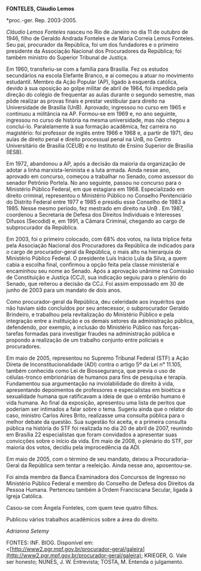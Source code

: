 **FONTELES, Cláudio Lemos**

\*proc.-ger. Rep. 2003-2005.

*Cláudio Lemos Fonteles* nasceu no Rio de Janeiro no dia 11 de outubro de
1946, filho de Geraldo Andrada Fonteles e de Maria Correia Lemos
Fonteles. Seu pai, procurador da República, foi um dos fundadores e o
primeiro presidente da Associação Nacional dos Procuradores da
República; foi também ministro do Superior Tribunal de Justiça.

Em 1960, transferiu-se com a família para Brasília. Fez os estudos
secundários na escola Elefante Branco, e aí começou a atuar no movimento
estudantil. Membro da Ação Popular (AP), ligado à esquerda católica,
devido à sua oposição ao golpe militar de abril de 1964, foi impedido
pela direção do colégio de frequentar as aulas durante o segundo
semestre, mas pôde realizar as provas finais e prestar vestibular para
direito na Universidade de Brasília (UnB). Aprovado, ingressou no curso
em 1965 e continuou a militância na AP. Formou-se em 1969 e, no ano
seguinte, ingressou no curso de história na mesma universidade, mas não
chegou a concluí-lo. Paralelamente à sua formação acadêmica, fez
carreira no magistério: foi professor de inglês entre 1966 e 1968 e, a
partir de 1971, deu aulas de direito penal e direito processual penal na
UnB, no Centro Universitário de Brasília (CEUB) e no Instituto de Ensino
Superior de Brasília (IESB).

Em 1972, abandonou a AP, após a decisão da maioria da organização de
adotar a linha marxista-leninista e a luta armada. Ainda nesse ano,
aprovado em concurso, começou a trabalhar no Senado, como assessor do
senador Petrônio Portela. No ano seguinte, passou no concurso para o
Ministério Público Federal, em que estagiara em 1968. Especializado em
direito criminal, representou o Ministério Público no Conselho
Penitenciário do Distrito Federal entre 1977 e 1985 e presidiu esse
Conselho de 1983 a 1985. Nesse mesmo período, fez mestrado em direito na
UnB . Em 1987, coordenou a Secretaria de Defesa dos Direitos Individuais
e Interesses Difusos (Secodid) e, em 1991, a Câmara Criminal, chegando
ao cargo de subprocurador da República.

Em 2003, foi o primeiro colocado, com 68% dos votos, na lista tríplice
feita pela Associação Nacional dos Procuradores da República de
indicados para o cargo de procurador-geral da República, o mais alto na
hierarquia do Ministério Público Federal. O presidente Luís Inácio Lula
da Silva, a quem cabia a escolha final, confirmou a opção feita pela
classe ministerial e encaminhou seu nome ao Senado. Após a aprovação
unânime na Comissão de Constituição e Justiça (CCJ), sua indicação
seguiu para o plenário do Senado, que reiterou a decisão da CCJ. Foi
assim empossado em 30 de junho de 2003 para um mandato de dois anos.

Como procurador-geral da República, deu celeridade aos inquéritos que
não haviam sido concluídos por seu antecessor, o subprocurador Geraldo
Brindeiro, e trabalhou pela revitalização do Ministério Público e pela
integração entre a instituição e os demais setores da administração
pública, defendendo, por exemplo, a inclusão do Ministério Público nas
forças-tarefas formadas para investigar fraudes na administração pública
e propondo a realização de um trabalho conjunto entre policiais e
procuradores.

Em maio de 2005, representou no Supremo Tribunal Federal (STF) a Ação
Direta de Inconstitucionalidade (ADI) contra o artigo 5º da Lei n°
11.105, também conhecida como Lei de Biossegurança, que previa o uso de
células-tronco embrionárias de humanos para fins de pesquisa e terapia.
Fundamentou sua argumentação na inviolabilidade do direito à vida,
apresentando depoimentos de professores e especialistas em bioética e
sexualidade humana que ratificavam a ideia de que o embrião humano é
vida humana. Ao final da exposição, apresentou uma lista de peritos que
poderiam ser intimados a falar sobre o tema. Sugeriu ainda que o relator
do caso, ministro Carlos Aires Brito, realizasse uma consulta pública
para o melhor debate da questão. Sua sugestão foi aceita, e a primeira
consulta pública na história do STF foi realizada no dia 20 de abril de
2007, reunindo em Brasília 22 especialistas que foram convidados a
apresentar suas convicções sobre o início da vida. Em maio de 2008, o
plenário do STF, por maioria dos votos, decidiu pela improcedência da
ADI.

Em maio de 2005, com o término de seu mandato, deixou a
Procuradoria-Geral da República sem tentar a reeleição. Ainda nesse ano,
aposentou-se.

Foi ainda membro da Banca Examinadora dos Concursos de Ingresso no
Ministério Público Federal e membro do Conselho de Defesa dos Direitos
da Pessoa Humana. Pertenceu também à Ordem Franciscana Secular, ligada à
Igreja Católica.

Casou-se com Ângela Fonteles, com quem teve quatro filhos.

Publicou vários trabalhos acadêmicos sobre a área do direito.

*Adrianna Setemy*

FONTES: INF. BIOG. Disponível em:
\<[http://www2.pgr.mpf.gov.br/procurador-geral/galeira](http://www2.pgr.mpf.gov.br/procurador-geral/galeira);
KRIEGER, G. Vale ser honesto; NUNES, J. W. Entrevista; TOSTA, M. Entenda
o julgamento.
